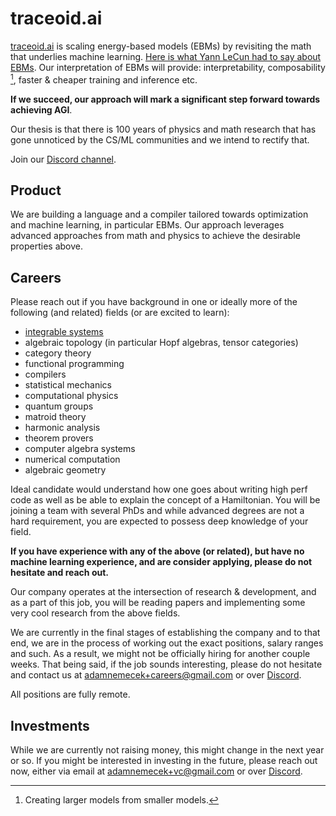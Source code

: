 # traceoid.ai

[traceoid.ai](http://traceoid.ai) is scaling energy-based models (EBMs) by revisiting the math that underlies machine learning. [Here is what Yann LeCun had to say about EBMs](https://x.com/ylecun/status/1380066315600343042). Our interpretation of EBMs will provide: interpretability, composability [^composability], faster & cheaper training and inference etc.

__If we succeed, our approach will mark a significant step forward towards achieving AGI__.

Our thesis is that there is 100 years of physics and math research that has gone unnoticed by the CS/ML communities and we intend to rectify that.

Join our [Discord channel](https://discord.com/invite/mr9TAhpyBW).

## Product

We are building a language and a compiler tailored towards optimization and machine learning, in particular EBMs. Our approach leverages advanced approaches from math and physics to achieve the desirable properties above.

## Careers

Please reach out if you have background in one or ideally more of the following (and related) fields (or are excited to learn):
- [integrable systems](https://en.wikipedia.org/wiki/Integrable_system)
- algebraic topology (in particular Hopf algebras, tensor categories)
- category theory
- functional programming
- compilers
- statistical mechanics
- computational physics
- quantum groups
- matroid theory
- harmonic analysis
- theorem provers
- computer algebra systems
- numerical computation
- algebraic geometry

Ideal candidate would understand how one goes about writing high perf code as well as be able to explain the concept of a Hamiltonian. You will be joining a team with several PhDs and while advanced degrees are not a hard requirement, you are expected to possess deep knowledge of your field.

__If you have experience with any of the above (or related), but have no machine learning experience, and are consider applying, please do not hesitate and reach out.__

Our company operates at the intersection of research & development, and as a part of this job, you will be reading papers and implementing some very cool research from the above fields.

We are currently in the final stages of establishing the company and to that end, we are in the process of working out the exact positions, salary ranges and such. As a result, we might not be officially hiring for another couple weeks. That being said, if the job sounds interesting, please do not hesitate and contact us at adamnemecek+careers@gmail.com or over [Discord](https://discord.com/invite/mr9TAhpyBW).

All positions are fully remote.

<!-- ## Interview process

After the intro call, you will be sent a list of 3  -->


## Investments

While we are currently not raising money, this might change in the next year or so. If you might be interested in investing in the future, please reach out now, either via email at adamnemecek+vc@gmail.com or over [Discord](https://discord.com/invite/mr9TAhpyBW).


[^composability]: Creating larger models from smaller models.
